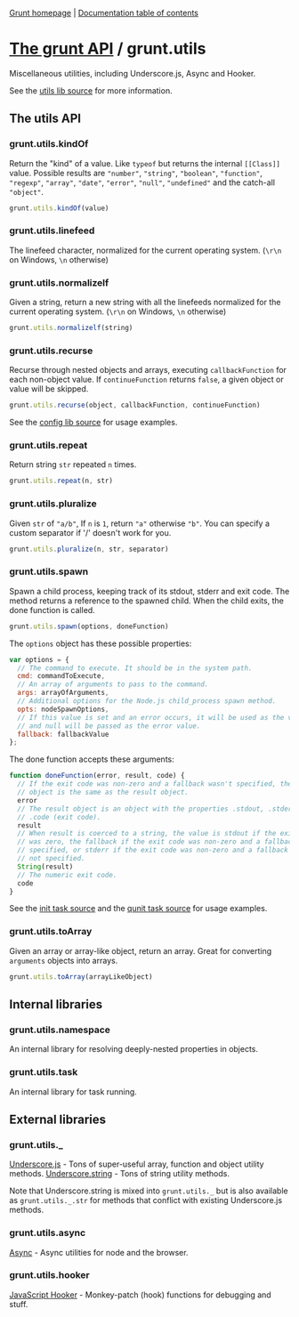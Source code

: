 [Grunt homepage](https://github.com/gruntjs/grunt) | [Documentation table of contents](toc.md)

# [The grunt API](api.md) / grunt.utils

Miscellaneous utilities, including Underscore.js, Async and Hooker.

See the [utils lib source](../lib/grunt/utils.js) for more information.

## The utils API

### grunt.utils.kindOf
Return the "kind" of a value. Like `typeof` but returns the internal `[[Class]]` value. Possible results are `"number"`, `"string"`, `"boolean"`, `"function"`, `"regexp"`, `"array"`, `"date"`, `"error"`, `"null"`, `"undefined"` and the catch-all `"object"`.

```javascript
grunt.utils.kindOf(value)
```

### grunt.utils.linefeed
The linefeed character, normalized for the current operating system. (`\r\n` on Windows, `\n` otherwise)

### grunt.utils.normalizelf
Given a string, return a new string with all the linefeeds normalized for the current operating system. (`\r\n` on Windows, `\n` otherwise)

```javascript
grunt.utils.normalizelf(string)
```

### grunt.utils.recurse
Recurse through nested objects and arrays, executing `callbackFunction` for each non-object value. If `continueFunction` returns `false`, a given object or value will be skipped.

```javascript
grunt.utils.recurse(object, callbackFunction, continueFunction)
```

See the [config lib source](../lib/grunt/config.js) for usage examples.

### grunt.utils.repeat
Return string `str` repeated `n` times.

```javascript
grunt.utils.repeat(n, str)
```

### grunt.utils.pluralize
Given `str` of `"a/b"`, If `n` is `1`, return `"a"` otherwise `"b"`. You can specify a custom separator if '/' doesn't work for you.

```javascript
grunt.utils.pluralize(n, str, separator)
```

### grunt.utils.spawn
Spawn a child process, keeping track of its stdout, stderr and exit code. The method returns a reference to the spawned child. When the child exits, the done function is called.

```javascript
grunt.utils.spawn(options, doneFunction)
```

The `options` object has these possible properties:

```javascript
var options = {
  // The command to execute. It should be in the system path.
  cmd: commandToExecute,
  // An array of arguments to pass to the command.
  args: arrayOfArguments,
  // Additional options for the Node.js child_process spawn method.
  opts: nodeSpawnOptions,
  // If this value is set and an error occurs, it will be used as the value
  // and null will be passed as the error value.
  fallback: fallbackValue
};
```

The done function accepts these arguments:

```javascript
function doneFunction(error, result, code) {
  // If the exit code was non-zero and a fallback wasn't specified, the error
  // object is the same as the result object.
  error
  // The result object is an object with the properties .stdout, .stderr, and
  // .code (exit code).
  result
  // When result is coerced to a string, the value is stdout if the exit code
  // was zero, the fallback if the exit code was non-zero and a fallback was
  // specified, or stderr if the exit code was non-zero and a fallback was
  // not specified.
  String(result)
  // The numeric exit code.
  code
}
```

See the [init task source](../tasks/init.js) and the [qunit task source](../tasks/qunit.js) for usage examples.


### grunt.utils.toArray
Given an array or array-like object, return an array. Great for converting `arguments` objects into arrays.

```javascript
grunt.utils.toArray(arrayLikeObject)
```

## Internal libraries

### grunt.utils.namespace
An internal library for resolving deeply-nested properties in objects.

### grunt.utils.task
An internal library for task running.


## External libraries

### grunt.utils._
[Underscore.js](http://underscorejs.org/) - Tons of super-useful array, function and object utility methods.
[Underscore.string](https://github.com/epeli/underscore.string) - Tons of string utility methods.

Note that Underscore.string is mixed into `grunt.utils._` but is also available as `grunt.utils._.str` for methods that conflict with existing Underscore.js methods.

### grunt.utils.async
[Async](https://github.com/caolan/async) - Async utilities for node and the browser.

### grunt.utils.hooker
[JavaScript Hooker](https://github.com/cowboy/javascript-hooker) - Monkey-patch (hook) functions for debugging and stuff.

